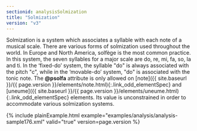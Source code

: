 ```yaml
---
sectionid: analysisSolmization
title: "Solmization"
version: "v3"
---
```




Solmization is a system which associates a syllable with each note of a musical scale.
There are various forms of solmization used throughout the world. In Europe and North
America, solfège is the most common practice. In this system, the seven syllables
for a
major scale are do, re, mi, fa, so, la and ti. In the ‘fixed-do’ system,
the syllable "do" is always associated with the pitch "c", while in the
‘movable-do’ system, "do" is associated with the tonic note. The
**@psolfa** attribute is only allowed on [note]({{ site.baseurl }}/{{ page.version }}/elements/note.html){:.link_odd_elementSpec} and [uneume]({{ site.baseurl }}/{{ page.version }}/elements/uneume.html){:.link_odd_elementSpec} elements. Its value is unconstrained in order to accommodate
various solmization systems.

{% include plainExample.html example="examples/analysis/analysis-sample176.xml" valid="true" version=page.version %}

